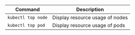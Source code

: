 | Command            | Description                     |
|--------------------|---------------------------------|
| `kubectl top node` | Display resource usage of nodes |
| `kubectl top pod`  | Display resource usage of pods  |
